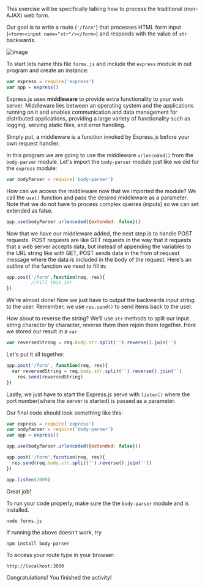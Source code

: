 <!--title={Proccessing Web Forms}-->

This exercise will be specifically talking how to process the traditional (non-AJAX) web form.

Our goal is to write a route (`'/form'`) that processes HTML form input
(`<form><input name="str"/></form>`) and responds with the value of `str` backwards.

![image](https://images.pexels.com/photos/840996/pexels-photo-840996.jpeg?auto=compress&cs=tinysrgb&dpr=1&w=500)

To start lets name this file `forms.js` and include the `express` module in out program and create an instance:

```js
var express = require('express')
var app = express()
```

Express.js uses **middleware** to provide extra functionality to your web server. Middleware lies between an operating system and the applications running on it and enables communication and data management for distributed applications, providing a large variety of functionality such as logging, serving static files, and error handling.

Simply put, a middleware is a function invoked by Express.js before your own request handler.

In this program we are going to use the middleware `urlencoded()`  from the `body-parser` module. Let's import the  `body-parser` module just like we did for the `express` module:

```js
var bodyParser = require('body-parser')
```

How can we access the middleware now that we imported the module? We call the `use()` function and pass the desired middleware as a parameter. Note that we do not have to process complex queries (inputs) so we can set extended as false.  

```js
app.use(bodyParser.urlencoded({extended: false}))
```

Now that we have our middleware added, the next step is to handle POST requests. POST requests are like GET requests in the way  that it requests that a web server accepts data,  but instead of appending the variables to the URL string like with GET, POST sends data in the from of request message where the data is included in the body of the request. Here's an outline of the function we need to fill in:

```js
app.post('/form',function(req, res){
         //Fill this in!
})
```

We're almost done! Now we just have to output the backwards input string to the user. Remember, we use `res.send()` to send items back to the user. 

How about to reverse the string? We'll use `str` methods to split our input string character by character, reverse them then rejoin them together. Here we stored our result in a `var`:

```js
var reversedString = req.body.str.split('').reverse().join('')
```

Let's put it all together: 

```js
app.post('/form', function(req, res){
  var reversedString = req.body.str.split('').reverse().join('')
	res.send(reversedString)
})
```

Lastly, we just have to start the Express.js serve with `listen()` where the port number(where the server is started) is passed as a parameter. 

Our final code should look something like this:

```js
var express = require('express')
var bodyParser = require('body-parser')
var app = express()

app.use(bodyParser.urlencoded({extended: false}))

app.post('/form',fucntion(req, res){
  res.send(req.body.str.split('').reverse().join(''))
})

app.listen(3000)
```



Great job! 



To run your code properly, make sure the the `body-parser` module and is installed. 

```
node forms.js
```

If running the above doesn't work, try 

```
npm install body-parser
```



To access your route type in your browser:  

```
http://localhost:3000 
```

Congratulations! You finished the activity!

